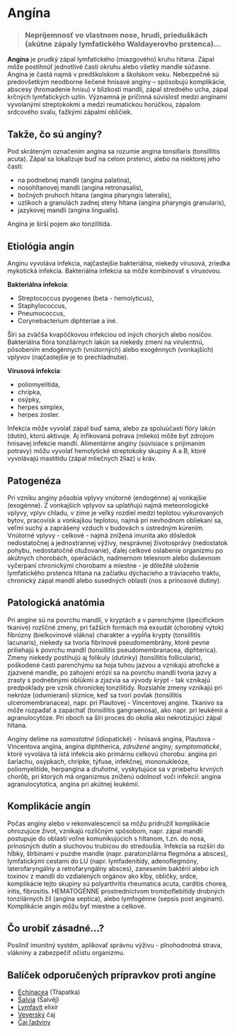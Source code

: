 Angína
======


> ### Nepríjemnosť vo vlastnom nose, hrudi, prieduškách (akútne zápaly lymfatického Waldayerovho prstenca)...
> 
> 

**Angína** je prudký zápal lymfatického (miazgového) kruhu hltana. Zápal môže
postihnúť jednotlivé časti okruhu alebo všetky mandle súčasne. Angína je častá
najmä v predškolskom a školskom veku. Nebezpečné sú predovšetkým neodborne
liečené hnisavé angíny – spôsobujú komplikácie, abscesy (hromadenie hnisu) v
blízkosti mandlí, zápal stredného ucha, zápal krčných lymfatických uzlín.
Významná je príčinná súvislosť medzi angínami vyvolanými streptokokmi a medzi
reumatickou horúčkou, zápalom srdcového svalu, ťažkými zápalmi obličiek.

Takže, čo sú angíny?
--------------------

Pod skráteným označením angína sa rozumie angina tonsillaris (tonsillitis
acuta). Zápal sa lokalizuje buď na celom prstenci, alebo na niektorej jeho
časti:

* na podnebnej mandli (angina palatina),
* nosohltanovej mandli (angina retronasalis),
* bočných pruhoch hltana (angina pharyngis lateralis),
* uzlíkoch a granulách zadnej steny hltana (angina pharyngis granularis),
* jazykovej mandli (angina lingualis).

Angína je širší pojem ako tonzilitída.

Etiológia angín
---------------

Angínu vyvoláva infekcia, najčastejšie bakteriálna, niekedy vírusová, zriedka
mykotická infekcia. Bakteriálna infekcia sa môže kombinovať s vírusovou.

**Bakteriálna infekcia**:

* Streptococcus pyogenes (beta - hemolyticus),
* Staphylococcus,
* Pneumococcus,
* Corynebacterium diphteriae a iné.

Šíri sa zväčša kvapôčkovou infekciou od iných chorých alebo nosičov. Bakteriálna
flóra tonzilárnych lakún sa niekedy zmení na virulentnú, pôsobením endogénnych
(vnútorných) alebo exogénnych (vonkajších) vplyvov (najčastejšie je to
prechladnutie).

**Vírusová infekcia**:

* poliomyelitída,
* chrípka,
* osýpky,
* herpes simplex,
* herpes zoster.

Infekcia môže vyvolať zápal buď sama, alebo za spoluúčasti flóry lakún (dutín),
ktorú aktivuje. Aj infikovaná potrava (mlieko) môže byť zdrojom hnisavej
infekcie mandlí. Alimentárne angíny (súvisiace s prijímaním potravy) môžu
vyvolať hemolytické streptokoky skupiny A a B, ktoré vyvolávajú mastitídu (zápal
mliečnych žliaz) u kráv.

Patogenéza
----------

Pri vzniku angíny pôsobia vplyvy vnútorné (endogénne) aj vonkajšie (exogénne). Z
vonkajších vplyvov sa uplatňujú najmä meteorologické vplyvy, vplyv chladu, v
zime je veľký rozdiel medzi teplotou vykurovaných bytov, pracovísk a vonkajšou
teplotou, najmä pri nevhodnom obliekaní sa, veľmi suchý a zaprášený vzduch v
budovách s ústredným kúrením. Vnútorné vplyvy - celkové - najmä znížená imunita
ako dôsledok nedostatočnej a jednostrannej výživy, nesprávnej životosprávy
(nedostatok pohybu, nedostatočné otužovanie), ďalej celkové oslabenie organizmu
po akútnych chorobách, operáciách, nadmernom telesnom alebo duševnom vyčerpaní
chronickými chorobami a miestne - je dôležité uloženie lymfatického prstenca
hltana na začiatku dýchacieho a tráviaceho traktu, chronický zápal mandlí alebo
susedných oblastí (nos a prínosové dutiny).

Patologická anatómia
--------------------

Pri angíne sú na povrchu mandlí, v kryptách a v parenchýme (špecifickom tkanive)
rozličné zmeny, pri ťažších formách má exsudát (chorobný výtok) fibrózny
(bielkovinové vlákna) charakter a vypĺňa krypty (tonsillitis lacunaris), niekedy
sa tvoria fibrínové pseudomembrány, ktoré pevne priliehajú k povrchu mandlí
(tonsillitis pseudomembranacea, diphterica). Zmeny niekedy postihujú aj folikuly
(dutinky) (tonsillitis follicularis), poškodené časti parenchýmu sa hoja tuhou
jazvou a vznikajú atrofické a zjazvené mandle, po zahojení erózií sa na povrchu
mandlí tvoria jazvy a zrasty s podnebnými oblúkmi a zjazvia sa vývody krýpt -
tak vznikajú predpoklady pre vznik chronickej tonzilitídy. Rozsiahle zmeny
vznikajú pri nekróze (odumieraní) sliznice, keď sa tvorí povlak (tonsillitis
ulceromembranacea), napr. pri Plautovej - Vincentovej angíne. Tkanivo sa môže
rozpadať a zapáchať (tonsillitis gangraenosa), ako napr. pri leukémii a
agranulocytóze. Pri oboch sa šíri proces do okolia ako nekrotizujúci zápal
hltana.

Angíny delíme na *samostatné* (idiopatické) - hnisavá angína, Plautova -
Vincentova angína, angína diphtherica, *združené* angíny; *symptomatické*, ktoré
vyvoláva tá istá infekcia ako primárnu celkovú chorobu: angína pri šarlachu,
osýpkach, chrípke, týfuse, infekčnej, mononukleóze, poliomyelitíde, herpangína a
*druhotné*, vyskytujúce sa v priebehu krvných chorôb, pri ktorých má organizmus
zníženú odolnosť voči infekcií: angína agranulocytotica, angína pri akútnej
leukémií.

Komplikácie angín
-----------------

Počas angíny alebo v rekonvalescencii sa môžu pridružiť komplikácie ohrozujúce
život, vznikajú rozličným spôsobom, napr. zápal mandlí postupuje do oblastí
voľne komunikujúcich s hltanom, t.zn. do nosa, prínosných dutín a sluchovou
trubicou do stredoušia. Infekcia sa rozšíri do hĺbky, štrbinami v puzdre mandle
(napr. paratonzilárna flegmóna a absces), lymfatickými cestami do LU (napr.
lymfadenitídy, adenoflegmóny, laterofaryngálny a retrofaryngálny absces),
zanesením baktérií alebo ich toxínov z mandlí do vzdialených orgánov ako kĺby,
obličky, srdce, komplikácie tejto skupiny sú polyarthritis rheumatica acuta,
carditis chorea, iritis, fibrositis. HEMATOGÉNNE prostredníctvom tromboflebitídy
drobných tonzilárnych žíl (angína septica), alebo lymfogénne (sepsis post
anginam). Komplikácie angín môžu byť miestne a celkové.

Čo urobiť zásadné…?
-------------------

Posilniť imunitný systém, aplikovať správnu výživu - plnohodnotná strava,
vlákniny a zabezpečiť očistu organizmu.

Balíček odporučených prípravkov proti angíne
--------------------------------------------

* [Echinacea](/sip/tinktury/echinacea) (Třapatka)
* [Šalvia](/sip/#p/salvia) (Šalvěj)
* [Lymfavit](/sip/elixiry/lymfavit) elixír
* [Veverský](/sip/caje/veversky) čaj
* [Čaj ľadviny](/sip/caje/ladviny)
